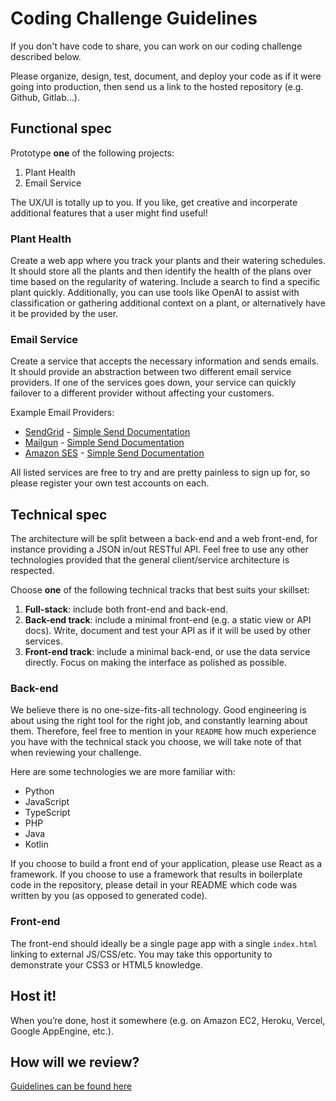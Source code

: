 Coding Challenge Guidelines
===========================

If you don't have code to share, you can work on our coding challenge described
below.

Please organize, design, test, document, and deploy your code as if it were
going into production, then send us a link to the hosted repository (e.g.
Github, Gitlab...).

Functional spec
---------------

Prototype **one** of the following projects:

1. Plant Health
2. Email Service

The UX/UI is totally up to you. If you like, get creative and incorperate additional
features that a user might find useful!

### Plant Health

Create a web app where you track your plants and their watering schedules. It should store all the plants
and then identify the health of the plans over time based on the regularity of watering. Include a search
to find a specific plant quickly. Additionally, you can use tools like OpenAI to assist with classification
or gathering additional context on a plant, or alternatively have it be provided by the user.

### Email Service

Create a service that accepts the necessary information and sends emails. It
should provide an abstraction between two different email service providers.
If one of the services goes down, your service can quickly failover to
a different provider without affecting your customers.

Example Email Providers:

* [SendGrid](https://sendgrid.com/user/signup) - [Simple Send Documentation](https://sendgrid.com/docs/API_Reference/Web_API/mail.html)
* [Mailgun](http://www.mailgun.com) - [Simple Send Documentation](http://documentation.mailgun.com/quickstart.html#sending-messages)
* [Amazon SES](http://aws.amazon.com/ses/) - [Simple Send Documentation](http://docs.aws.amazon.com/ses/latest/APIReference/API_SendEmail.html)

All listed services are free to try and are pretty painless to sign up for, so
please register your own test accounts on each.

Technical spec
--------------

The architecture will be split between a back-end and a web front-end, for
instance providing a JSON in/out RESTful API. Feel free to use any other
technologies provided that the general client/service architecture is
respected.

Choose **one** of the following technical tracks that best suits your skillset:

1. **Full-stack**: include both front-end and back-end.
2. **Back-end track**: include a minimal front-end (e.g. a static view or API
   docs). Write, document and test your API as if it will be used by other
   services.
3. **Front-end track**: include a minimal back-end, or use the data service
   directly. Focus on making the interface as polished as possible.

### Back-end

We believe there is no one-size-fits-all technology. Good engineering is about
using the right tool for the right job, and constantly learning about them.
Therefore, feel free to mention in your `README` how much experience you have
with the technical stack you choose, we will take note of that when reviewing
your challenge.

Here are some technologies we are more familiar with:

* Python
* JavaScript
* TypeScript
* PHP
* Java
* Kotlin

If you choose to build a front end of your application, please use React as a framework. 
If you choose to use a framework that results in boilerplate code in the repository, 
please detail in your README which code was written by you (as opposed to generated code).

### Front-end

The front-end should ideally be a single page app with a single `index.html`
linking to external JS/CSS/etc. You may take this opportunity to demonstrate
your CSS3 or HTML5 knowledge.

Host it!
--------

When you’re done, host it somewhere (e.g. on Amazon EC2, Heroku, Vercel, Google AppEngine, etc.).

How will we review?
-------------------

[Guidelines can be found here](https://github.com/uber/coding-challenge-tools/blob/master/README.md)